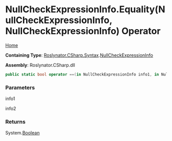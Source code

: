 # NullCheckExpressionInfo\.Equality\(NullCheckExpressionInfo, NullCheckExpressionInfo\) Operator

[Home](../../../../../README.md)

**Containing Type**: [Roslynator.CSharp.Syntax](../../README.md)\.[NullCheckExpressionInfo](../README.md)

**Assembly**: Roslynator\.CSharp\.dll

```csharp
public static bool operator ==(in NullCheckExpressionInfo info1, in NullCheckExpressionInfo info2)
```

### Parameters

info1



info2



### Returns

System\.[Boolean](https://docs.microsoft.com/en-us/dotnet/api/system.boolean)

